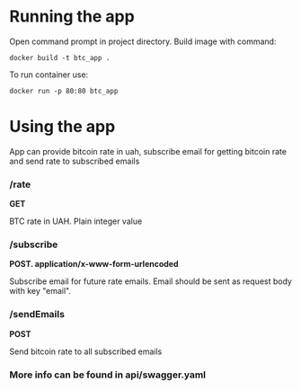 # Running the app

Open command prompt in project directory.
Build image with command:

```shell
docker build -t btc_app .
```

To run container use:

```shell
docker run -p 80:80 btc_app
```

# Using the app

App can provide bitcoin rate in uah, subscribe email
for getting bitcoin rate and send rate to subscribed emails

### /rate

**GET**

BTC rate in UAH.
Plain integer value

### /subscribe

**POST. application/x-www-form-urlencoded**

Subscribe email for future rate emails.
Email should be sent as request body with key "email".

### /sendEmails

**POST**

Send bitcoin rate to all subscribed emails 


### More info can be found in api/swagger.yaml